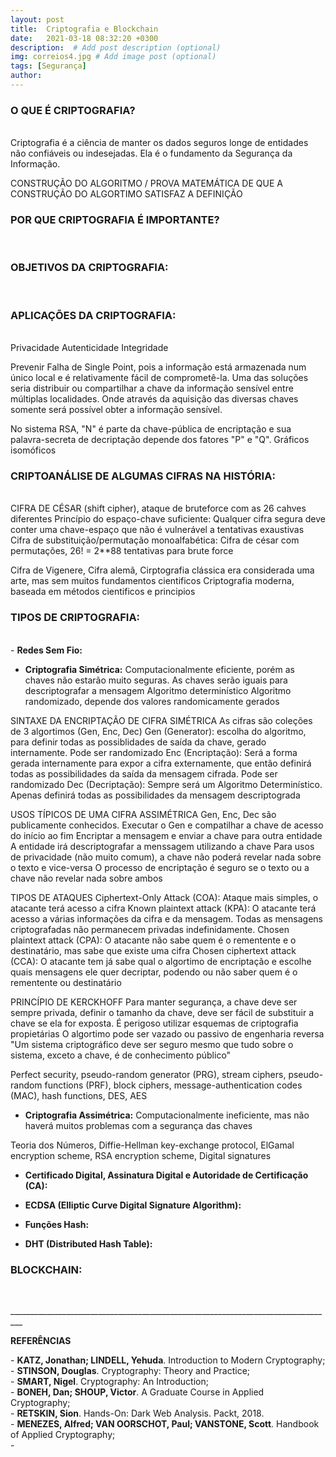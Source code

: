 ```yaml
---
layout: post
title:  Criptografia e Blockchain
date:   2021-03-18 08:32:20 +0300
description:  # Add post description (optional)
img: correios4.jpg # Add image post (optional)
tags: [Segurança]
author:
---
```

<center><strong></strong></center> 

<p><b><h3>O QUE É CRIPTOGRAFIA?</h3></b><br>
Criptografia é a ciência de manter os dados seguros longe de entidades não confiáveis ou indesejadas. 
Ela é o fundamento da Segurança da Informação.

CONSTRUÇÃO DO ALGORITMO / PROVA MATEMÁTICA DE QUE A CONSTRUÇÃO DO ALGORTIMO SATISFAZ A DEFINIÇÃO

<p><b><h3>POR QUE CRIPTOGRAFIA É IMPORTANTE?</h3></b><br>


<p><b><h3>OBJETIVOS DA CRIPTOGRAFIA:</h3></b><br>


<p><b><h3>APLICAÇÕES DA CRIPTOGRAFIA:</h3></b><br>
Privacidade
Autenticidade
Integridade

Prevenir Falha de Single Point, pois a informação está armazenada num único local e é relativamente fácil de comprometê-la.
Uma das soluções seria distribuir ou compartilhar a chave da informação sensível entre múltiplas localidades. Onde através da aquisição das diversas chaves somente será possível obter a informação sensível.

No sistema RSA, "N" é parte da chave-pública de encriptação e sua palavra-secreta de decriptação depende dos fatores "P" e "Q".
Gráficos isomóficos


<p><b><h3>CRIPTOANÁLISE DE ALGUMAS CIFRAS NA HISTÓRIA:</h3></b><br>
CIFRA DE CÉSAR (shift cipher), ataque de bruteforce com as 26 cahves diferentes
Princípio do espaço-chave suficiente: Qualquer cifra segura deve conter uma chave-espaço que não é vulnerável a tentativas exaustivas
Cifra de substituição/permutação monoalfabética: Cifra de césar com permutações, 26! = 2**88 tentativas para brute force

Cifra de Vigenere, Cifra alemã, 
Cirptografia clássica era considerada uma arte, mas sem muitos fundamentos cientificos
Criptografia moderna, baseada em métodos cientificos e principios






<p><b><h3>TIPOS DE CRIPTOGRAFIA:</h3></b><br>
- <b>Redes Sem Fio:</b>

- <b>Criptografia Simétrica:</b>
Computacionalmente eficiente, porém as chaves não estarão muito seguras. As chaves serão iguais para descriptografar a mensagem
Algoritmo determinístico
Algoritmo randomizado, depende dos valores randomicamente gerados

SINTAXE DA ENCRIPTAÇÃO DE CIFRA SIMÉTRICA
As cifras são coleções de 3 algortimos (Gen, Enc, Dec)
Gen (Generator): escolha do algoritmo, para definir todas as possiblidades de saída da chave, gerado internamente. Pode ser randomizado
Enc (Encriptação): Será a forma gerada internamente para expor a cifra externamente, que então definirá todas as possibilidades da saída da mensagem cifrada. Pode ser randomizado
Dec (Decriptação): Sempre será um Algoritmo Determinístico. Apenas definirá todas as possibilidades da mensagem descriptograda

USOS TÍPICOS DE UMA CIFRA ASSIMÉTRICA
Gen, Enc, Dec são publicamente conhecidos.
Executar o Gen e compatilhar a chave de acesso do início ao fim
Encriptar a mensagem e enviar a chave para outra entidade
A entidade irá descriptografar a menssagem utilizando a chave
Para usos de privacidade (não muito comum), a chave não poderá revelar nada sobre o texto e vice-versa
O processo de encriptação é seguro se o texto ou a chave não revelar nada sobre ambos

TIPOS DE ATAQUES
Ciphertext-Only Attack (COA): Ataque mais simples, o atacante terá acesso a cifra
Known plaintext attack (KPA): O atacante terá acesso a várias informações da cifra e da mensagem. Todas as mensagens criptografadas não permanecem privadas indefinidamente. 
Chosen plaintext attack (CPA): O atacante não sabe quem é o rementente e o destinatário, mas sabe que existe uma cifra
Chosen ciphertext attack (CCA): O atacante tem já sabe qual o algortimo de encriptação e escolhe quais mensagens ele quer decriptar, podendo ou não saber quem é o rementente ou destinatário

PRINCÍPIO DE KERCKHOFF
Para manter segurança, a chave deve ser sempre privada, definir o tamanho da chave, deve ser fácil de substituir a chave se ela for exposta.
É perigoso utilizar esquemas de criptografia propietárias
O algortimo pode ser vazado ou passivo de engenharia reversa
"Um sistema criptográfico deve ser seguro mesmo que tudo sobre o sistema, exceto a chave, é de conhecimento público"


Perfect security, pseudo-random generator (PRG), stream ciphers, pseudo-random functions (PRF), block ciphers, message-authentication codes (MAC), hash functions, DES, AES





- <b>Criptografia Assimétrica:</b>
Computacionalmente ineficiente, mas não haverá muitos problemas com a segurança das chaves


Teoria dos Números, Diffie-Hellman key-exchange protocol, ElGamal encryption scheme, RSA encryption scheme, Digital signatures

- <b>Certificado Digital, Assinatura Digital e Autoridade de Certificação (CA):</b>

- <b>ECDSA (Elliptic Curve Digital Signature Algorithm):</b>

- <b>Funções Hash:</b>

- <b>DHT (Distributed Hash Table):</b> 

<p><b><h3>BLOCKCHAIN:</h3></b><br>


<p>_________________________________________________________________________________</p>
<p><b>REFERÊNCIAS</b></p>
<p>- <b>KATZ, Jonathan; LINDELL, Yehuda</b>. Introduction to Modern Cryptography;<br>
- <b>STINSON, Douglas</b>. Cryptography: Theory and Practice;<br>
- <b>SMART, Nigel</b>. Cryptography: An Introduction;<br>
- <b>BONEH, Dan; SHOUP, Victor</b>. A Graduate Course in Applied Cryptography;<br> 
- <b>RETSKIN, Sion</b>. Hands-On: Dark Web Analysis. Packt, 2018.<br>
- <b>MENEZES, Alfred; VAN OORSCHOT, Paul; VANSTONE, Scott</b>. Handbook of Applied Cryptography;<br>
-  


